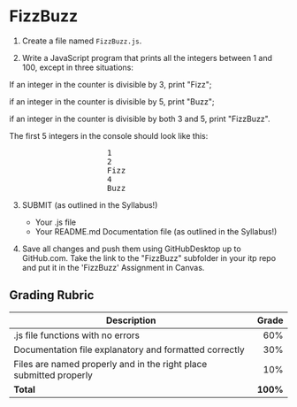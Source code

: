 # FizzBuzz

1. Create a file named `FizzBuzz.js`.

2. Write a JavaScript program that prints all the integers between 1 and 100, except in three situations:

If an integer in the counter is divisible by 3, print "Fizz";

if an integer in the counter is divisible by 5, print "Buzz";

if an integer in the counter is divisible by both 3 and 5, print "FizzBuzz".

The first 5 integers in the console should look like this:
<pre>
					 1
					 2
					 Fizz
					 4
					 Buzz
</pre>

3. SUBMIT (as outlined in the Syllabus!)
	- Your .js file
	- Your README.md Documentation file (as outlined in the Syllabus!)

4. Save all changes and push them using GitHubDesktop up to GitHub.com. Take the link to the "FizzBuzz" subfolder in your itp repo and put it in the 'FizzBuzz' Assignment in Canvas.

## Grading Rubric
Description|Grade
---|---:|
.js file functions with no errors | 60%
Documentation file explanatory and formatted correctly | 30%
Files are named properly and in the right place submitted properly | 10%
**Total** | **100%**